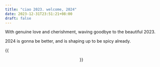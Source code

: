 ```yaml
---
title: "ciao 2023. welcome, 2024"
date: 2023-12-31T23:51:21+08:00
draft: false
---
```


With genuine love and cherishment, waving goodbye to the beautiful 2023.

2024 is gonna be better, and is shaping up to be spicy already.

{{<figure align="center" src="/tattooed_heart/2024.jpeg" caption="can't wait">}}
